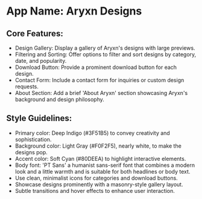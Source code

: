 # **App Name**: Aryxn Designs

## Core Features:

- Design Gallery: Display a gallery of Aryxn's designs with large previews.
- Filtering and Sorting: Offer options to filter and sort designs by category, date, and popularity.
- Download Button: Provide a prominent download button for each design.
- Contact Form: Include a contact form for inquiries or custom design requests.
- About Section: Add a brief 'About Aryxn' section showcasing Aryxn's background and design philosophy.

## Style Guidelines:

- Primary color: Deep Indigo (#3F51B5) to convey creativity and sophistication.
- Background color: Light Gray (#F0F2F5), nearly white, to make the designs pop.
- Accent color: Soft Cyan (#80DEEA) to highlight interactive elements.
- Body font: 'PT Sans' a humanist sans-serif font that combines a modern look and a little warmth and is suitable for both headlines or body text.
- Use clean, minimalist icons for categories and download buttons.
- Showcase designs prominently with a masonry-style gallery layout.
- Subtle transitions and hover effects to enhance user interaction.